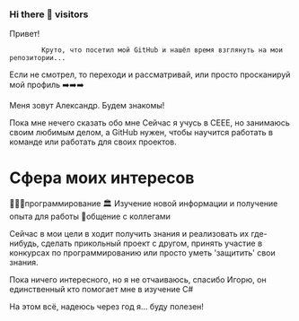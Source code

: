 ### Hi there 👋 visitors

Привет!


            Круто, что посетил мой GitHub и нашёл время взглянуть на мои репозитории...
Если не смотрел, то переходи и рассматривай, или просто просканируй мой профиль ➡️➡️➡️
            
Меня зовут Александр. Будем знакомы! 

Пока мне нечего сказать обо мне
Сейчас я учусь в CEEE, но занимаюсь своим любимым делом, а GitHub нужен, чтобы научится работать в команде или работать для своих проектов. 


<h1>Сфера моих интересов</h1>
👩🏻‍💻программирование
🏛 Изучение новой информации и получение опыта для работы
🍿общение с коллегами 


Сейчас в мои цели в ходит получить знания и реализовать их где-нибудь, сделать прикольный проект с другом, принять участие в конкурсах по программированию или просто уметь 'защитить' свои знания.

Пока ничего интересного, но я не отчаиваюсь, спасибо Игорю, он единственный кто помогает мне в изучение C#

На этом всё, надеюсь через год я... буду полезен!
<!--
**davidkoo1/davidkoo1** is a ✨ _special_ ✨ repository because its `README.md` (this file) appears on your GitHub profile.

Here are some ideas to get you started:

- 🔭 I’m currently working on ...
- 🌱 I’m currently learning ...
- 👯 I’m looking to collaborate on ...
- 🤔 I’m looking for help with ...
- 💬 Ask me about ...
- 📫 How to reach me: ...
- 😄 Pronouns: ...
- ⚡ Fun fact: ...
-->
